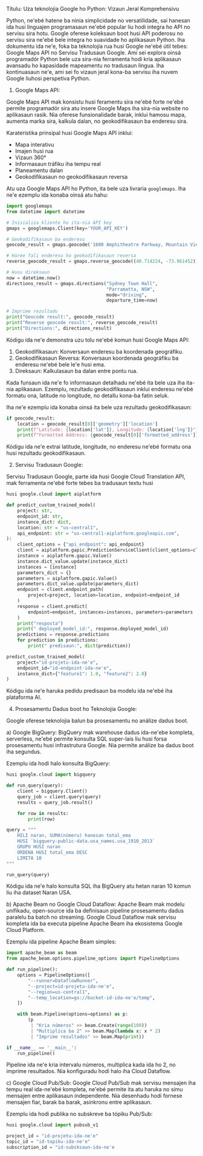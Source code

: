 Títulu: Uza teknolojia Google ho Python: Vizaun Jeral Komprehensivu

Python, ne'ebé hatene ba ninia simplicidade no versatilidade, sai hanesan ida husi linguajen programasaun ne'ebé popular liu hodi integra ho API no servisu sira hotu. Google oferese koleksaun boot husi API poderosu no servisu sira ne'ebé bele integra ho suavidade ho aplikasaun Python. Iha dokumentu ida ne'e, foka ba teknolojia rua husi Google ne'ebé útil tebes: Google Maps API no Servisu Tradusaun Google. Ami sei explora oinsá programadór Python bele uza sira-nia ferramenta hodi kria aplikasaun avansadu ho kapasidade mapeamentu no tradusaun língua. Iha kontinuasaun ne'e, ami sei fo vizaun jeral kona-ba servisu iha nuvem Google liuhosi perspetiva Python.

1. Google Maps API:

Google Maps API mak konsistu husi feramentu sira ne'ebé forte ne'ebé permite programadór sira atu insere Google Maps iha sira-nia website no aplikasaun rasik. Nia oferese funsionalidade barak, inklui hamosu mapa, aumenta marka sira, kalkula dalan, no geokodifikasaun ba enderesu sira.

Karaterístika prinsipal husi Google Maps API inklui:
- Mapa interativu
- Imajen husi rua
- Vizaun 360°
- Informasaun tráfiku iha tempu real
- Planeamentu dalan
- Geokodifikasaun no geokodifikasaun reversa

Atu uza Google Maps API ho Python, ita bele uza livraria `googlemaps`. Iha ne'e ezemplu ida konaba oinsá atu hahu:

```python
import googlemaps
from datetime import datetime

# Inisializa kliente ho ita-nia API key
gmaps = googlemaps.Client(key='YOUR_API_KEY')

# Geokodifikasaun ba enderesu
geocode_result = gmaps.geocode('1600 Amphitheatre Parkway, Mountain View, CA')

# Haree fali enderesu ho geokodifikasaun reversa
reverse_geocode_result = gmaps.reverse_geocode((40.714224, -73.961452))

# Husu direksaun
now = datetime.now()
directions_result = gmaps.directions("Sydney Town Hall",
                                     "Parramatta, NSW",
                                     mode="driving",
                                     departure_time=now)

# Imprime rezultadu
print("Geocode result:", geocode_result)
print("Reverse geocode result:", reverse_geocode_result)
print("Directions:", directions_result)
```

Kódigu ida ne'e demonstra uzu tolu ne'ebé komun husi Google Maps API:

1. Geokodifikasaun: Konversaun enderesu ba koordenada geográfiku.
2. Geokodifikasaun Reversa: Konversaun koordenada geográfiku ba enderesu ne'ebé bele le'e husi ema.
3. Direksaun: Kalkulasaun ba dalan entre pontu rua.

Kada funsaun ida ne'e fo informasaun detalhadu ne'ebé ita bele uza iha ita-nia aplikasaun. Ezemplu, rezultadu geokodifikasaun inklui enderesu ne'ebé formatu ona, latitude no longitude, no detallu kona-ba fatin seluk.

Iha ne'e ezemplu ida konaba oinsá ita bele uza rezultadu geokodifikasaun:

```python
if geocode_result:
    location = geocode_result[0]['geometry']['location']
    print(f"Latitude: {location['lat']}, Longitude: {location['lng']}")
    print(f"Formatted Address: {geocode_result[0]['formatted_address']}")
```

Kódigu ida ne'e extrai latitude, longitude, no enderesu ne'ebé formatu ona husi rezultadu geokodifikasaun.

2. Servisu Tradusaun Google:

Servisu Tradusaun Google, parte ida husi Google Cloud Translation API, mak ferramenta ne'ebé forte tebes ba tradusaun textu husi

```python
husi google.cloud import aiplatform

def predict_custom_trained_model(
    project: str,
    endpoint_id: str,
    instance_dict: dict,
    location: str = "us-central1",
    api_endpoint: str = "us-central1-aiplatform.googleapis.com",
):
    client_options = {"api_endpoint": api_endpoint}
    client = aiplatform.gapic.PredictionServiceClient(client_options=client_options)
    instance = aiplatform.gapic.Value()
    instance.dict_value.update(instance_dict)
    instances = [instance]
    parameters_dict = {}
    parameters = aiplatform.gapic.Value()
    parameters.dict_value.update(parameters_dict)
    endpoint = client.endpoint_path(
        project=project, location=location, endpoint=endpoint_id
    )
    response = client.predict(
        endpoint=endpoint, instances=instances, parameters=parameters
    )
    print("resposta")
    print(" deployed_model_id:", response.deployed_model_id)
    predictions = response.predictions
    for prediction in predictions:
        print(" predisaun:", dict(prediction))

predict_custom_trained_model(
    project="id-projetu-ida-ne'e",
    endpoint_id="id-endpoint-ida-ne'e",
    instance_dict={"feature1": 1.0, "feature2": 2.0}
)
```

Kódigu ida ne'e haruka pedidu predisaun ba modelu ida ne'ebé iha plataforma AI.

4. Prosesamentu Dadus boot ho Teknolojia Google:

Google oferese teknolojia balun ba prosesamentu no análize dadus boot.

a) Google BigQuery:
BigQuery mak warehouse dadus ida-ne'ebe kompleta, serverless, ne'ebé permite konsulta SQL super-lais liu husi forsa prosesamentu husi infrastrutura Google. Nia permite análize ba dadus boot iha segundus.

Ezemplu ida hodi halo konsulta BigQuery:

```python
husi google.cloud import bigquery

def run_query(query):
    client = bigquery.Client()
    query_job = client.query(query)
    results = query_job.result()

    for row in results:
        print(row)

query = """
    HILI naran, SUMA(númeru) hanesan total_ema
    HUSI `bigquery-public-data.usa_names.usa_1910_2013`
    GRUPU HUSI naran
    ORDENA HUSI total_ema DESC
    LIMITA 10
"""

run_query(query)
```

Kódigu ida ne'e halo konsulta SQL iha BigQuery atu hetan naran 10 komun liu iha dataset Naran USA.

b) Apache Beam no Google Cloud Dataflow:
Apache Beam mak modelu unifikadu, open-source ida ba definisaun pipeline prosesamentu dadus paralelu ba batch no streaming. Google Cloud Dataflow mak servisu kompleta ida ba executa pipeline Apache Beam iha ekosistema Google Cloud Platform.

Ezemplu ida pipeline Apache Beam simples:

```python
import apache_beam as beam
from apache_beam.options.pipeline_options import PipelineOptions

def run_pipeline():
    options = PipelineOptions([
        "--runner=DataflowRunner",
        "--project=id-projetu-ida-ne'e",
        "--region=us-central1",
        "--temp_location=gs://bucket-id-ida-ne'e/temp",
    ])

    with beam.Pipeline(options=options) as p:
        (p
         | "Kria números" >> beam.Create(range(100))
         | "Multiplica ba 2" >> beam.Map(lambda x: x * 2)
         | "Imprime resultados" >> beam.Map(print))

if __name__ == '__main__':
    run_pipeline()
```

Pipeline ida ne'e kria intervalu números, multiplica kada ida ho 2, no imprime resultados. Nia konfiguradu hodi halo iha Cloud Dataflow.

c) Google Cloud Pub/Sub:
Google Cloud Pub/Sub mak servisu mensajen iha tempu real ida-ne'ebé kompleta, ne'ebé permite ita atu haruka no simu mensajen entre aplikasaun independente. Nia desenhadu hodi fornese mensajen fiar, barak ba barak, asinkronu entre aplikasaun.

Ezemplu ida hodi publika no subskreve ba tópiku Pub/Sub:

```python
husi google.cloud import pubsub_v1

project_id = "id-projetu-ida-ne'e"
topic_id = "id-topiku-ida-ne'e"
subscription_id = "id-subsksaun-ida-ne'e